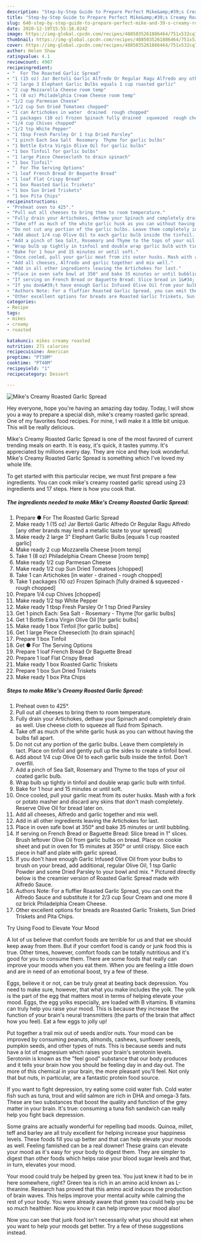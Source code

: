```yaml
---
description: "Step-by-Step Guide to Prepare Perfect Mike&amp;#39;s Creamy Roasted Garlic Spread"
title: "Step-by-Step Guide to Prepare Perfect Mike&amp;#39;s Creamy Roasted Garlic Spread"
slug: 640-step-by-step-guide-to-prepare-perfect-mike-and-39-s-creamy-roasted-garlic-spread
date: 2020-12-19T15:55:18.024Z
image: https://img-global.cpcdn.com/recipes/4885035261886464/751x532cq70/mikes-creamy-roasted-garlic-spread-recipe-main-photo.jpg
thumbnail: https://img-global.cpcdn.com/recipes/4885035261886464/751x532cq70/mikes-creamy-roasted-garlic-spread-recipe-main-photo.jpg
cover: https://img-global.cpcdn.com/recipes/4885035261886464/751x532cq70/mikes-creamy-roasted-garlic-spread-recipe-main-photo.jpg
author: Helen Shaw
ratingvalue: 4.1
reviewcount: 4907
recipeingredient:
- "  For The Roasted Garlic Spread"
- "1 (15 oz) Jar Bertoli Garlic Alfredo Or Regular Ragu Alfredo any other brands may lend a metallic taste to your spread"
- "2 large 3 Elephant Garlic Bulbs equals 1 cup roasted garlic"
- "2 cup Mozzarella Cheese room temp"
- "1 (8 oz) Philadelphia Cream Cheese room temp"
- "1/2 cup Parmesan Cheese"
- "1/2 cup Sun Dried Tomatoes chopped"
- "1 can Artichokes in water  drained  rough chopped"
- "1 packages (10 oz) Frozen Spinach fully drained  squeezed  rough chopped"
- "1/4 cup Chives chopped"
- "1/2 tsp White Pepper"
- "1 tbsp Fresh Parsley Or 1 tsp Dried Parsley"
- "1 pinch Each Sea Salt  Rosemary  Thyme for garlic bulbs"
- "1 Bottle Extra Virgin Olive Oil for garlic bulbs"
- "1 box Tinfoil for garlic bulbs"
- "1 large Piece Cheesecloth to drain spinach"
- "1 box Tinfoil"
- "  For The Serving Options"
- "1 loaf French Bread Or Baguette Bread"
- "1 loaf Flat Crispy Bread"
- "1 box Roasted Garlic Triskets"
- "1 box Sun Dried Triskets"
- "1 box Pita Chips"
recipeinstructions:
- "Preheat oven to 425°."
- "Pull out all cheeses to bring them to room temperature."
- "Fully drain your Artichokes, dethaw your Spinach and completely drain as well. Use cheese cloth to squeeze all fluid from Spinach."
- "Take off as much of the white garlic husk as you can without having the bulbs fall apart."
- "Do not cut any portion of the garlic bulbs. Leave them completely in tact. Place on tinfoil and gently pull up the sides to create a tinfoil bowl."
- "Add about 1/4 cup Olive Oil to each garlic bulb inside the tinfoil. Don&#39;t overfill."
- "Add a pinch of Sea Salt, Rosemary and Thyme to the tops of your oil coated garlic bulb."
- "Wrap bulb up tightly in tinfoil and double wrap garlic bulb with tinfoil."
- "Bake for 1 hour and 15 minutes or until soft."
- "Once cooled, pull your garlic meat from its outer husks. Mash with a fork or potato masher and discard any skins that don&#39;t mash completely. Reserve Olive Oil for bread later on."
- "Add all cheeses, Alfredo and garlic together and mix well."
- "Add in all other ingredients leaving the Artichokes for last."
- "Place in oven safe bowl at 350° and bake 35 minutes or until bubbling."
- "If serving on French Bread or Baguette Bread: Slice bread in 1&#34; slices. Brush leftover Olive Oil from garlic bulbs on bread. Place on cookie sheet and put in oven for 15 minutes at 350° or until crispy. Slice each piece in half and plate with garlic spread."
- "If you don&#39;t have enough Garlic Infused Olive Oil from your bulbs to brush on your bread, add additional, regular Olive Oil, 1 tsp Garlic Powder and some Dried Parsley to your bowl and mix. * Pictured directly below is the creamier version of Roasted Garlic Spread made with Alfredo Sauce."
- "Authors Note: For a fluffier Roasted Garlic Spread, you can omit the Alfredo Sauce and substitute it for 2/3 cup Sour Cream and one more 8 oz brick Philadelphia Cream Cheese."
- "Other excellent options for breads are Roasted Garlic Triskets, Sun Dried Triskets and Pita Chips."
categories:
- Recipe
tags:
- mikes
- creamy
- roasted

katakunci: mikes creamy roasted 
nutrition: 271 calories
recipecuisine: American
preptime: "PT30M"
cooktime: "PT40M"
recipeyield: "1"
recipecategory: Dessert

---
```



![Mike&#39;s Creamy Roasted Garlic Spread](https://img-global.cpcdn.com/recipes/4885035261886464/751x532cq70/mikes-creamy-roasted-garlic-spread-recipe-main-photo.jpg)

Hey everyone, hope you're having an amazing day today. Today, I will show you a way to prepare a special dish, mike&#39;s creamy roasted garlic spread. One of my favorites food recipes. For mine, I will make it a little bit unique. This will be really delicious.

Mike&#39;s Creamy Roasted Garlic Spread is one of the most favored of current trending meals on earth. It is easy, it's quick, it tastes yummy. It's appreciated by millions every day. They are nice and they look wonderful. Mike&#39;s Creamy Roasted Garlic Spread is something which I've loved my whole life.




To get started with this particular recipe, we must first prepare a few ingredients. You can cook mike&#39;s creamy roasted garlic spread using 23 ingredients and 17 steps. Here is how you cook that.

<!--inarticleads1-->

##### The ingredients needed to make Mike&#39;s Creamy Roasted Garlic Spread:

1. Prepare  ● For The Roasted Garlic Spread
1. Make ready 1 (15 oz) Jar Bertoli Garlic Alfredo Or Regular Ragu Alfredo [any other brands may lend a metallic taste to your spread]
1. Make ready 2 large 3&#34; Elephant Garlic Bulbs [equals 1 cup roasted garlic]
1. Make ready 2 cup Mozzarella Cheese [room temp]
1. Take 1 (8 oz) Philadelphia Cream Cheese [room temp]
1. Make ready 1/2 cup Parmesan Cheese
1. Make ready 1/2 cup Sun Dried Tomatoes [chopped]
1. Take 1 can Artichokes [in water - drained - rough chopped]
1. Take 1 packages (10 oz) Frozen Spinach [fully drained &amp; squeezed - rough chopped]
1. Prepare 1/4 cup Chives [chopped]
1. Make ready 1/2 tsp White Pepper
1. Make ready 1 tbsp Fresh Parsley Or 1 tsp Dried Parsley
1. Get 1 pinch Each: Sea Salt - Rosemary - Thyme [for garlic bulbs]
1. Get 1 Bottle Extra Virgin Olive Oil [for garlic bulbs]
1. Make ready 1 box Tinfoil [for garlic bulbs]
1. Get 1 large Piece Cheesecloth [to drain spinach]
1. Prepare 1 box Tinfoil
1. Get  ● For The Serving Options
1. Prepare 1 loaf French Bread Or Baguette Bread
1. Prepare 1 loaf Flat Crispy Bread
1. Make ready 1 box Roasted Garlic Triskets
1. Prepare 1 box Sun Dried Triskets
1. Make ready 1 box Pita Chips




<!--inarticleads2-->

##### Steps to make Mike&#39;s Creamy Roasted Garlic Spread:

1. Preheat oven to 425°.
1. Pull out all cheeses to bring them to room temperature.
1. Fully drain your Artichokes, dethaw your Spinach and completely drain as well. Use cheese cloth to squeeze all fluid from Spinach.
1. Take off as much of the white garlic husk as you can without having the bulbs fall apart.
1. Do not cut any portion of the garlic bulbs. Leave them completely in tact. Place on tinfoil and gently pull up the sides to create a tinfoil bowl.
1. Add about 1/4 cup Olive Oil to each garlic bulb inside the tinfoil. Don&#39;t overfill.
1. Add a pinch of Sea Salt, Rosemary and Thyme to the tops of your oil coated garlic bulb.
1. Wrap bulb up tightly in tinfoil and double wrap garlic bulb with tinfoil.
1. Bake for 1 hour and 15 minutes or until soft.
1. Once cooled, pull your garlic meat from its outer husks. Mash with a fork or potato masher and discard any skins that don&#39;t mash completely. Reserve Olive Oil for bread later on.
1. Add all cheeses, Alfredo and garlic together and mix well.
1. Add in all other ingredients leaving the Artichokes for last.
1. Place in oven safe bowl at 350° and bake 35 minutes or until bubbling.
1. If serving on French Bread or Baguette Bread: Slice bread in 1&#34; slices. Brush leftover Olive Oil from garlic bulbs on bread. Place on cookie sheet and put in oven for 15 minutes at 350° or until crispy. Slice each piece in half and plate with garlic spread.
1. If you don&#39;t have enough Garlic Infused Olive Oil from your bulbs to brush on your bread, add additional, regular Olive Oil, 1 tsp Garlic Powder and some Dried Parsley to your bowl and mix. * Pictured directly below is the creamier version of Roasted Garlic Spread made with Alfredo Sauce.
1. Authors Note: For a fluffier Roasted Garlic Spread, you can omit the Alfredo Sauce and substitute it for 2/3 cup Sour Cream and one more 8 oz brick Philadelphia Cream Cheese.
1. Other excellent options for breads are Roasted Garlic Triskets, Sun Dried Triskets and Pita Chips.




Try Using Food to Elevate Your Mood


A lot of us believe that comfort foods are terrible for us and that we should keep away from them. But if your comfort food is candy or junk food this is true. Other times, however, comfort foods can be totally nutritious and it's good for you to consume them. There are some foods that really can improve your moods when you eat them. When you are feeling a little down and are in need of an emotional boost, try a few of these.

Eggs, believe it or not, can be truly great at beating back depression. You need to make sure, however, that what you make includes the yolk. The yolk is the part of the egg that matters most in terms of helping elevate your mood. Eggs, the egg yolks especially, are loaded with B vitamins. B vitamins can truly help you raise your mood. This is because they increase the function of your brain's neural transmitters (the parts of the brain that affect how you feel). Eat a few eggs to jolly up!

Put together a trail mix out of seeds and/or nuts. Your mood can be improved by consuming peanuts, almonds, cashews, sunflower seeds, pumpkin seeds, and other types of nuts. This is because seeds and nuts have a lot of magnesium which raises your brain's serotonin levels. Serotonin is known as the "feel good" substance that our body produces and it tells your brain how you should be feeling day in and day out. The more of this chemical in your brain, the more pleasant you'll feel. Not only that but nuts, in particular, are a fantastic protein food source.

If you want to fight depression, try eating some cold water fish. Cold water fish such as tuna, trout and wild salmon are rich in DHA and omega-3 fats. These are two substances that boost the quality and function of the grey matter in your brain. It's true: consuming a tuna fish sandwich can really help you fight back depression. 

Some grains are actually wonderful for repelling bad moods. Quinoa, millet, teff and barley are all truly excellent for helping increase your happiness levels. These foods fill you up better and that can help elevate your moods as well. Feeling famished can be a real downer! These grains can elevate your mood as it's easy for your body to digest them. They are simpler to digest than other foods which helps raise your blood sugar levels and that, in turn, elevates your mood.

Your mood could truly be helped by green tea. You just knew it had to be in here somewhere, right? Green tea is rich in an amino acid known as L-theanine. Research has proved that this amino acid induces the production of brain waves. This helps improve your mental acuity while calming the rest of your body. You were already aware that green tea could help you be so much healthier. Now you know it can help improve your mood also!

Now you can see that junk food isn't necessarily what you should eat when you want to help your moods get better. Try  a few  of  these  suggestions  instead.

